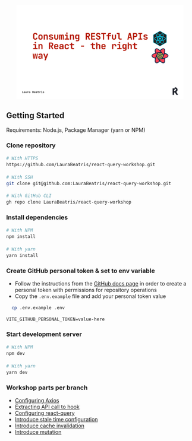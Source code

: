 <p align='center'>
  <img src='./.github/docs/images/main-workshop-slide.png' width='450px'/>
</p>

## Getting Started

Requirements: Node.js, Package Manager (yarn or NPM)

### Clone repository
```bash
# With HTTPS
https://github.com/LauraBeatris/react-query-workshop.git

# With SSH
git clone git@github.com:LauraBeatris/react-query-workshop.git

# With GitHub CLI
gh repo clone LauraBeatris/react-query-workshop
```

### Install dependencies

```bash
# With NPM
npm install

# With yarn
yarn install
```

### Create GitHub personal token & set to env variable

- Follow the instructions from the [GitHub docs page](https://docs.github.com/en/authentication/keeping-your-account-and-data-secure/creating-a-personal-access-token#creating-a-token) in order to create a personal token with permissions for repository operations
- Copy the `.env.example` file and add your personal token value
```bash
  cp .env.example .env
```

```.env
VITE_GITHUB_PERSONAL_TOKEN=value-here
```

### Start development server

```bash
# With NPM
npm dev

# With yarn
yarn dev
```

### Workshop parts per branch

- [Configuring Axios](https://github.com/LauraBeatris/react-query-workshop/tree/configure-axios)
- [Extracting API call to hook](https://github.com/LauraBeatris/react-query-workshop/tree/extracting-api-call-to-hook)
- [Configuring react-query](https://github.com/LauraBeatris/react-query-workshop/tree/configuring-react-query)
- [Introduce stale time configuration](https://github.com/LauraBeatris/react-query-workshop/tree/introduce-state-time)
- [Introduce cache invalidation](https://github.com/LauraBeatris/react-query-workshop/tree/introduce-cache-invalidation)
- [Introduce mutation](https://github.com/LauraBeatris/react-query-workshop/tree/introduce-repo-mutation)
